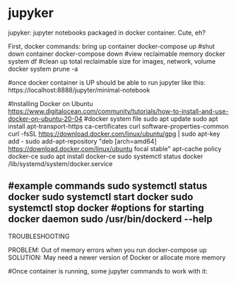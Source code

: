 # jupyker
jupyker: jupyter notebooks packaged in docker container. Cute, eh?

First, docker commands:
bring up container
docker-compose up
#shut down container
docker-compose down
#view reclaimable memory
docker system df
#clean up total reclaimable size for images, network, volume
docker system prune -a

#once docker container is UP should be able to run jupyter like this:
https://localhost:8888/jupyter/minimal-notebook

#Installing Docker on Ubuntu
https://www.digitalocean.com/community/tutorials/how-to-install-and-use-docker-on-ubuntu-20-04
#docker system file
sudo apt update
sudo apt install apt-transport-https ca-certificates curl software-properties-common
curl -fsSL https://download.docker.com/linux/ubuntu/gpg | sudo apt-key add -
sudo add-apt-repository "deb [arch=amd64] https://download.docker.com/linux/ubuntu focal stable"
apt-cache policy docker-ce
sudo apt install docker-ce
sudo systemctl status docker
/lib/systemd/system/docker.service

#example commands
sudo systemctl status docker
sudo systemctl start docker
sudo systemctl stop docker
#options for starting docker daemon
sudo /usr/bin/dockerd --help
-----
TROUBLESHOOTING

PROBLEM: Out of memory errors when you run docker-compose up
SOLUTION: May need a newer version of Docker or allocate more memory

#Once container is running, some jupyter commands to work with it:

